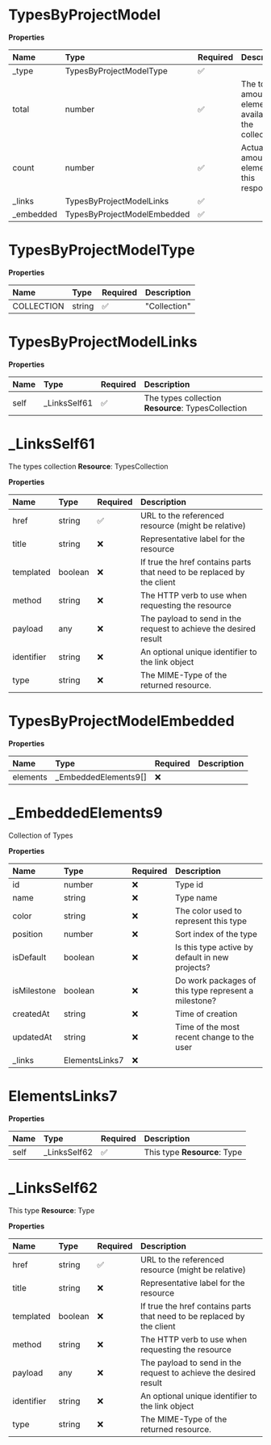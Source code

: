 # TypesByProjectModel

**Properties**

| Name       | Type                        | Required | Description                                               |
| :--------- | :-------------------------- | :------- | :-------------------------------------------------------- |
| \_type     | TypesByProjectModelType     | ✅       |                                                           |
| total      | number                      | ✅       | The total amount of elements available in the collection. |
| count      | number                      | ✅       | Actual amount of elements in this response.               |
| \_links    | TypesByProjectModelLinks    | ✅       |                                                           |
| \_embedded | TypesByProjectModelEmbedded | ✅       |                                                           |

# TypesByProjectModelType

**Properties**

| Name       | Type   | Required | Description  |
| :--------- | :----- | :------- | :----------- |
| COLLECTION | string | ✅       | "Collection" |

# TypesByProjectModelLinks

**Properties**

| Name | Type          | Required | Description                                        |
| :--- | :------------ | :------- | :------------------------------------------------- |
| self | \_LinksSelf61 | ✅       | The types collection **Resource**: TypesCollection |

# \_LinksSelf61

The types collection **Resource**: TypesCollection

**Properties**

| Name       | Type    | Required | Description                                                            |
| :--------- | :------ | :------- | :--------------------------------------------------------------------- |
| href       | string  | ✅       | URL to the referenced resource (might be relative)                     |
| title      | string  | ❌       | Representative label for the resource                                  |
| templated  | boolean | ❌       | If true the href contains parts that need to be replaced by the client |
| method     | string  | ❌       | The HTTP verb to use when requesting the resource                      |
| payload    | any     | ❌       | The payload to send in the request to achieve the desired result       |
| identifier | string  | ❌       | An optional unique identifier to the link object                       |
| type       | string  | ❌       | The MIME-Type of the returned resource.                                |

# TypesByProjectModelEmbedded

**Properties**

| Name     | Type                  | Required | Description |
| :------- | :-------------------- | :------- | :---------- |
| elements | \_EmbeddedElements9[] | ❌       |             |

# \_EmbeddedElements9

Collection of Types

**Properties**

| Name        | Type           | Required | Description                                          |
| :---------- | :------------- | :------- | :--------------------------------------------------- |
| id          | number         | ❌       | Type id                                              |
| name        | string         | ❌       | Type name                                            |
| color       | string         | ❌       | The color used to represent this type                |
| position    | number         | ❌       | Sort index of the type                               |
| isDefault   | boolean        | ❌       | Is this type active by default in new projects?      |
| isMilestone | boolean        | ❌       | Do work packages of this type represent a milestone? |
| createdAt   | string         | ❌       | Time of creation                                     |
| updatedAt   | string         | ❌       | Time of the most recent change to the user           |
| \_links     | ElementsLinks7 | ❌       |                                                      |

# ElementsLinks7

**Properties**

| Name | Type          | Required | Description                  |
| :--- | :------------ | :------- | :--------------------------- |
| self | \_LinksSelf62 | ✅       | This type **Resource**: Type |

# \_LinksSelf62

This type **Resource**: Type

**Properties**

| Name       | Type    | Required | Description                                                            |
| :--------- | :------ | :------- | :--------------------------------------------------------------------- |
| href       | string  | ✅       | URL to the referenced resource (might be relative)                     |
| title      | string  | ❌       | Representative label for the resource                                  |
| templated  | boolean | ❌       | If true the href contains parts that need to be replaced by the client |
| method     | string  | ❌       | The HTTP verb to use when requesting the resource                      |
| payload    | any     | ❌       | The payload to send in the request to achieve the desired result       |
| identifier | string  | ❌       | An optional unique identifier to the link object                       |
| type       | string  | ❌       | The MIME-Type of the returned resource.                                |

<!-- This file was generated by liblab | https://liblab.com/ -->
